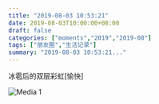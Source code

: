 ```yaml
---
title: "2019-08-03 10:53:21"
date: 2019-08-03T10:00:00+08:00
draft: false
categories: ["moments","2019","2019-08"]
tags: ["朋友圈","生活记录"]
summary: "2019-08-03 10:53:21..."
---
```


冰雹后的双层彩虹[愉快]

![Media 1](/Moments/photos/2019-08-03/201908031053210.jpg)

